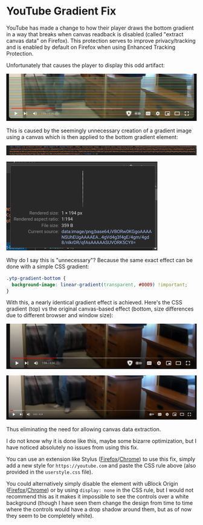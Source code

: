 # YouTube Gradient Fix

YouTube has made a change to how their player draws the bottom gradient in a way that breaks when canvas readback is disabled (called "extract canvas data" on Firefox). This protection serves to improve privacy/tracking and is enabled by default on Firefox when using Enhanced Tracking Protection.

Unfortunately that causes the player to display this odd artifact:

![Broken](broken.png)

This is caused by the seemingly unnecessary creation of a gradient image using a canvas which is then applied to the bottom gradient element:

![HTML](html.png)

![Generated](generated.png)

Why do I say this is "unnecessary"? Because the same exact effect can be done with a simple CSS gradient:

```css
.ytp-gradient-bottom {
  background-image: linear-gradient(transparent, #0009) !important;
}
```
With this, a nearly identical gradient effect is achieved. Here's the CSS gradient (top) vs the original canvas-based effect (bottom, size differences due to different browser and window size):

![Fixed](fixed.png)

![Original](original.png)

Thus eliminating the need for allowing canvas data extraction.

I do not know why it is done like this, maybe some bizarre optimization, but I have noticed absolutely no issues from using this fix.

You can use an extension like Stylus ([Firefox](https://addons.mozilla.org/en-US/firefox/addon/styl-us/)/[Chrome](https://chromewebstore.google.com/detail/stylus/clngdbkpkpeebahjckkjfobafhncgmne)) to use this fix, simply add a new style for `https://youtube.com` and paste the CSS rule above (also provided in the `userstyle.css` file).

You could alternatively simply disable the element with uBlock Origin ([Firefox](https://addons.mozilla.org/en-US/firefox/addon/ublock-origin/)/[Chrome](https://chromewebstore.google.com/detail/ublock-origin/cjpalhdlnbpafiamejdnhcphjbkeiagm)) or by using `display: none` in the CSS rule, but I would not recommend this as it makes it impossible to see the controls over a white background (though I have seen them change the design from time to time where the controls would have a drop shadow around them, but as of now they seem to be completely white).
